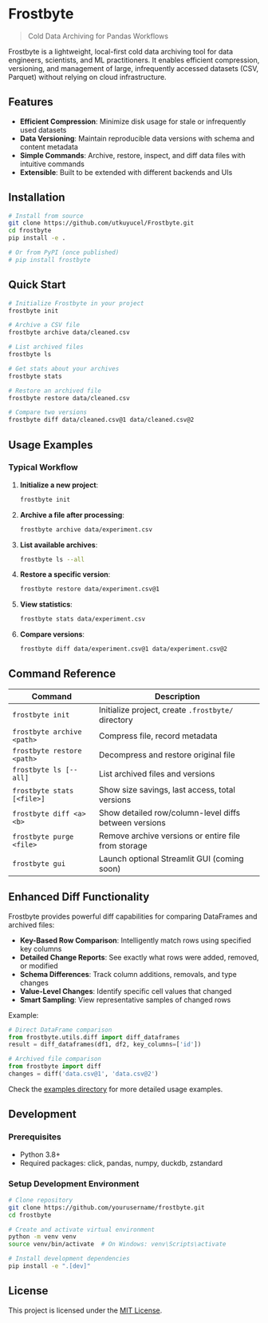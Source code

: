 # Frostbyte

> Cold Data Archiving for Pandas Workflows

Frostbyte is a lightweight, local-first cold data archiving tool for data engineers, scientists, and ML practitioners. It enables efficient compression, versioning, and management of large, infrequently accessed datasets (CSV, Parquet) without relying on cloud infrastructure.

## Features

- **Efficient Compression**: Minimize disk usage for stale or infrequently used datasets
- **Data Versioning**: Maintain reproducible data versions with schema and content metadata
- **Simple Commands**: Archive, restore, inspect, and diff data files with intuitive commands
- **Extensible**: Built to be extended with different backends and UIs

## Installation

```bash
# Install from source
git clone https://github.com/utkuyucel/Frostbyte.git
cd frostbyte
pip install -e .

# Or from PyPI (once published)
# pip install frostbyte
```

## Quick Start

```bash
# Initialize Frostbyte in your project
frostbyte init

# Archive a CSV file
frostbyte archive data/cleaned.csv

# List archived files
frostbyte ls

# Get stats about your archives
frostbyte stats

# Restore an archived file
frostbyte restore data/cleaned.csv

# Compare two versions
frostbyte diff data/cleaned.csv@1 data/cleaned.csv@2
```

## Usage Examples

### Typical Workflow

1. **Initialize a new project**:
   ```bash
   frostbyte init
   ```

2. **Archive a file after processing**:
   ```bash
   frostbyte archive data/experiment.csv
   ```

3. **List available archives**:
   ```bash
   frostbyte ls --all
   ```

4. **Restore a specific version**:
   ```bash
   frostbyte restore data/experiment.csv@1
   ```

5. **View statistics**:
   ```bash
   frostbyte stats data/experiment.csv
   ```

6. **Compare versions**:
   ```bash
   frostbyte diff data/experiment.csv@1 data/experiment.csv@2
   ```

## Command Reference

| Command                     | Description                                          |
|-----------------------------|------------------------------------------------------|
| `frostbyte init`            | Initialize project, create `.frostbyte/` directory   |
| `frostbyte archive <path>`  | Compress file, record metadata                       |
| `frostbyte restore <path>`  | Decompress and restore original file                 |
| `frostbyte ls [--all]`      | List archived files and versions                     |
| `frostbyte stats [<file>]`  | Show size savings, last access, total versions       |
| `frostbyte diff <a> <b>`    | Show detailed row/column-level diffs between versions |
| `frostbyte purge <file>`    | Remove archive versions or entire file from storage  |
| `frostbyte gui`             | Launch optional Streamlit GUI (coming soon)          |

## Enhanced Diff Functionality

Frostbyte provides powerful diff capabilities for comparing DataFrames and archived files:

- **Key-Based Row Comparison**: Intelligently match rows using specified key columns
- **Detailed Change Reports**: See exactly what rows were added, removed, or modified
- **Schema Differences**: Track column additions, removals, and type changes
- **Value-Level Changes**: Identify specific cell values that changed
- **Smart Sampling**: View representative samples of changed rows

Example:
```python
# Direct DataFrame comparison
from frostbyte.utils.diff import diff_dataframes
result = diff_dataframes(df1, df2, key_columns=['id'])

# Archived file comparison
from frostbyte import diff
changes = diff('data.csv@1', 'data.csv@2')
```

Check the [examples directory](examples/) for more detailed usage examples.

## Development

### Prerequisites

- Python 3.8+
- Required packages: click, pandas, numpy, duckdb, zstandard

### Setup Development Environment

```bash
# Clone repository
git clone https://github.com/yourusername/frostbyte.git
cd frostbyte

# Create and activate virtual environment
python -m venv venv
source venv/bin/activate  # On Windows: venv\Scripts\activate

# Install development dependencies
pip install -e ".[dev]"
```

## License

This project is licensed under the [MIT License](LICENSE).